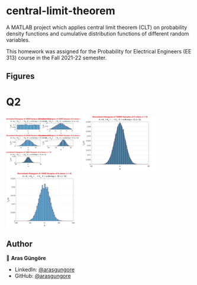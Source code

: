 # central-limit-theorem

A MATLAB project which applies central limit theorem (CLT) on probability density functions and cumulative distribution functions of different random variables.

This homework was assigned for the Probability for Electrical Engineers (EE 313) course in the Fall 2021-22 semester.



## Figures

# Q2

<p align="left">
  <img alt="Figure" src="https://raw.githubusercontent.com/arasgungore/central-limit-theorem/main/Figures/Q2/q2_1.jpg" width="200">
  <img alt="Figure" src="https://raw.githubusercontent.com/arasgungore/central-limit-theorem/main/Figures/Q2/q2_2.jpg" width="200">
  <img alt="Figure" src="https://raw.githubusercontent.com/arasgungore/central-limit-theorem/main/Figures/Q2/q2_3.jpg" width="200">
</p>



## Author

👤 **Aras Güngöre**

* LinkedIn: [@arasgungore](https://www.linkedin.com/in/arasgungore)
* GitHub: [@arasgungore](https://github.com/arasgungore)
